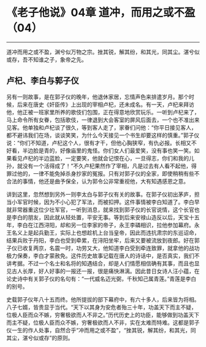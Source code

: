 # 《老子他说》04章 道冲，而用之或不盈（04）

------

道冲而用之或不盈，渊兮似万物之宗。挫其锐，解其纷，和其光，同其尘。湛兮似或存，吾不知谁之子，象帝之先。

## 卢杞、李白与郭子仪

另有一则故事，是在郭子仪的晚年，他退休家居，忘情声色来排遣岁月。那个时候，后来在唐史《奸臣传》上出现的宰相卢杞，还未成名。有一天，卢杞来拜访他，他正被一班家里所养的歌伎们包围，正在得意地欣赏玩乐。一听到卢杞来了，马上命令所有女眷，包括歌伎，一律退到大会客室的屏风后面去，一个也不准出来见客。他单独和卢杞谈了很久，等到客人走了，家眷们问他：“你平日接见客人，都不避讳我们在场，谈谈笑笑，为什么今天接见一个书生却要这样的慎重。”郭子仪说：“你们不知道，卢杞这个人，很有才干，但他心胸狭窄，有仇必报。长相又不好看，半边脸是青的，好像庙里的鬼怪。你们女人们最爱笑，没有事也笑一笑。如果看见卢杞的半边蓝脸，一定要笑，他就会记恨在心，一旦得志，你们和我的儿孙，就没有一个活得成了！”不久卢杞果然作了宰相，凡是过去有人看不起他，得罪过他的，一律不能免掉杀身抄家的冤报。只有对郭子仪的全家，即使稍稍有些不合法的事情，他还是曲予保全，认为郭令公非常重视他，大有知遇感恩之意。

讲到这里，忽然想到另外一则李太白与郭子仪有关的故事。在郭子仪初出茅庐，担当小军官时候，因为不小心犯了军法，而被扣押。这件事情被李白知道了。李白早就非常器重这位少壮军官，一听到消息，就来找到郭子仪的长官说情，这个长官也是李白的朋友，因此就从轻处置，平安无事。等到后来安禄山造反以后，天宝十五年，李白在江西浔阳，却和另一位李家的帝子，永王李磷相识，拉他参加幕府。永王名义上是起兵勤王，实际上也想趁机上台当皇帝，因此而违抗肃宗的东巡诏命，结果兵败于丹阳，李白也受到牵累，在浔阳坐牢，后来又要被流放到夜郎。好在郭子仪已收复两京，名震一时，功劳又大，他知道李白受到牵连致罪，就拿他的战功极力保奏，李白才蒙赦免。这件历史故事记载在唐人的诗话中，是否真实，我们不讲考据。不过一个名士和名将的知遇结合，却是人们情愿相信确有其事，而且也显见古人长厚，好人好事的一报还一报，很是痛快淋漓。因此昔日女诗人汪小蕴，在论史诗中有关郭子仪的名句有：“一代威名迈光弼，千秋知己属青莲。”青莲是李白的别号。

史载郭子仪年八十五而终。他所提拔的部下幕府中，有六十多人，后来皆为将相。八子七婿，皆贵显于当代。“天下以其身为安危者殆三十年，功盖天下而主不疑，位极人臣而众不嫉，穷奢极欲而人不非之。”历代历史上的功臣，能够做到功盖天下而主不疑，位极人臣而众不嫉，穷奢极欲而人不非，实在太难而特难。这都是郭子仪一生的作人处事，自然合乎“冲而用之或不盈”，“挫其锐，解其纷，和其光，同其尘，湛兮似或存”的原则。